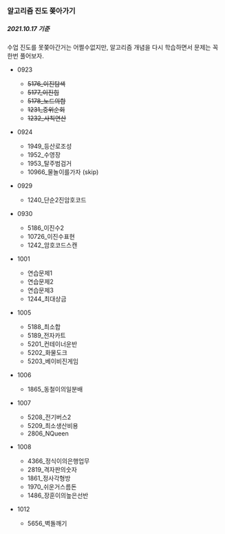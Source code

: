 ### 알고리즘 진도 쫒아가기



##### 2021.10.17 기준

수업 진도를 못쫒아간거는 어쩔수없지만, 알고리즘 개념을 다시 학습하면서 문제는 꼭 한번 풀어보자.

- 0923
  - ~~5176_이진탐색~~
  - ~~5177_이진힙~~
  - ~~5178_노드의합~~
  - ~~1231_중위순회~~
  - ~~1232_사칙연산~~
- 0924
  - 1949_등산로조성
  - 1952_수영장
  - 1953_탈주범검거
  - 10966_물놀이를가자 (skip)

- 0929
  - 1240_단순2진암호코드
- 0930
  - 5186_이진수2
  - 10726_이진수표현
  - 1242_암호코드스캔

- 1001
  - 연습문제1
  - 연습문제2
  - 연습문제3
  - 1244_최대상금
- 1005
  - 5188_최소합
  - 5189_전자카트
  - 5201_컨테이너운반
  - 5202_화물도크
  - 5203_베이비진게임
- 1006
  - 1865_동철이의일분배
- 1007
  - 5208_전기버스2
  - 5209_최소생산비용
  - 2806_NQueen

- 1008
  - 4366_정식이의은행업무
  - 2819_격자판의숫자
  - 1861_정사각형방
  - 1970_쉬운거스름돈
  - 1486_장훈이의높은선반

- 1012
  - 5656_벽돌깨기